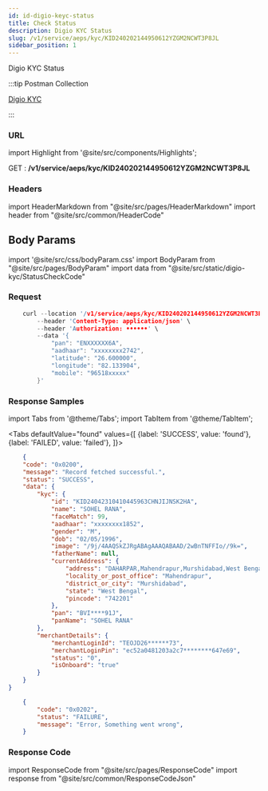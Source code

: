 ```yaml
---
id: id-digio-keyc-status
title: Check Status
description: Digio KYC Status
slug: /v1/service/aeps/kyc/KID240202144950612YZGM2NCWT3P8JL
sidebar_position: 1
---
```


Digio KYC Status

:::tip Postman Collection

<a href="https://www.google.com" target="_blank">Digio KYC</a>

:::

### URL

import Highlight from '@site/src/components/Highlights';

<Highlight className="get">GET</Highlight> : <strong>/v1/service/aeps/kyc/KID240202144950612YZGM2NCWT3P8JL</strong>

### Headers

import HeaderMarkdown from "@site/src/pages/HeaderMarkdown"
import header from "@site/src/common/HeaderCode"

<HeaderMarkdown data={header}/>

## Body Params

import '@site/src/css/bodyParam.css'
import BodyParam from "@site/src/pages/BodyParam"
import data from "@site/src/static/digio-kyc/StatusCheckCode"

<BodyParam data={data}/>

### Request

```c title="Example Request"
    curl --location '/v1/service/aeps/kyc/KID240202144950612YZGM2NCWT3P8JL' \
        --header 'Content-Type: application/json' \
        --header 'Authorization: ••••••' \
        --data '{
            "pan": "ENXXXXXX6A",
            "aadhaar": "xxxxxxxx2742",
            "latitude": "26.600000",
            "longitude": "82.133904",
            "mobile": "96518xxxxx"
        }'
```

### Response Samples

import Tabs from '@theme/Tabs';
import TabItem from '@theme/TabItem';

<Tabs
    defaultValue="found"
    values={[
        {label: 'SUCCESS', value: 'found'},
        {label: 'FAILED', value: 'failed'},
    ]}>

<TabItem value="found">

```json
    {
    "code": "0x0200",
    "message": "Record fetched successful.",
    "status": "SUCCESS",
    "data": {
        "kyc": {
            "id": "KID24042310410445963CHNJIJNSK2HA",
            "name": "SOHEL RANA",
            "faceMatch": 99,
            "aadhaar": "xxxxxxxx1852",
            "gender": "M",
            "dob": "02/05/1996",
            "image": "/9j/4AAQSkZJRgABAgAAAQABAAD/2wBnTNFFIo//9k=",
            "fatherName": null,
            "currentAddress": {
                "address": "DAHARPAR,Mahendrapur,Murshidabad,West Bengal,742201",
                "locality_or_post_office": "Mahendrapur",
                "district_or_city": "Murshidabad",
                "state": "West Bengal",
                "pincode": "742201"
            },
            "pan": "BVI****91J",
            "panName": "SOHEL RANA"
        },
        "merchantDetails": {
            "merchantLoginId": "TEOJD26******73",
            "merchantLoginPin": "ec52a0481203a2c7********647e69",
            "status": "0",
            "isOnboard": "true"
        }
    }
}
```

</TabItem>

<TabItem value="failed">

```json
    {
        "code": "0x0202",
        "status": "FAILURE",
        "message": "Error, Something went wrong",
    }
```

</TabItem>
</Tabs>

### Response Code

import ResponseCode from "@site/src/pages/ResponseCode"
import response from "@site/src/common/ResponseCodeJson"

<ResponseCode data={response}/>
